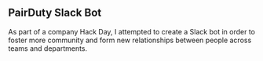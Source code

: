 ## PairDuty Slack Bot
As part of a company Hack Day, I attempted to create a Slack bot in order to foster more community and form new relationships between people across teams and departments. 
